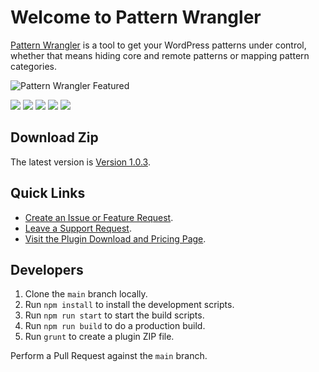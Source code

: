 # Welcome to Pattern Wrangler

<a href="https://dlxplugins.com/plugins/pattern-wrangler">Pattern Wrangler</a> is a tool to get your WordPress patterns under control, whether that means hiding core and remote patterns or mapping pattern categories.

![Pattern Wrangler Featured](https://github.com/DLXPlugins/dlx-pattern-wrangler/assets/636521/02e6b011-9c63-495f-b65c-ee4824b859de)

<img src="https://img.shields.io/badge/node-18.12.1-green" /> <img src="https://img.shields.io/badge/NPM-8.19.2-blue" /> <img src="https://img.shields.io/badge/Webpack-5.74.0-orange" /> <img src="https://img.shields.io/badge/webpack--cli-4.10.0-orange" /> <img src="https://img.shields.io/badge/%40wordpress%2Fscripts-%5E23.3.0-green" />

## Download Zip
The latest version is [Version 1.0.3](https://github.com/DLXPlugins/pattern-wrangler/releases/download/1.0.3/pattern-wrangler.zip).

## Quick Links

* <a href="https://github.com/DLXPlugins/pattern-wrangler/issues/new">Create an Issue or Feature Request</a>.
* <a href="https://dlxplugins.com/support/">Leave a Support Request</a>.
* <a href="https://dlxplugins.com/plugins/pattern-wrangler">Visit the Plugin Download and Pricing Page</a>.

## Developers

1. Clone the `main` branch locally.
2. Run `npm install` to install the development scripts.
3. Run `npm run start` to start the build scripts.
4. Run `npm run build` to do a production build.
5. Run `grunt` to create a plugin ZIP file.

Perform a Pull Request against the `main` branch.

